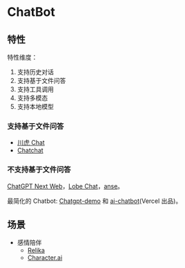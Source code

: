 # ChatBot
## 特性
特性维度：
1. 支持历史对话
2. 支持基于文件问答
3. 支持工具调用
4. 支持多模态
5. 支持本地模型

### 支持基于文件问答
* [川虎 Chat](./chuanhu-ChatGPT.md)
* [Chatchat](https://github.com/chatchat-space/Langchain-Chatchat)

### 不支持基于文件问答
[ChatGPT Next Web](./chatgpt-next-web.md)，[Lobe Chat](./lobe-chat.md)，[anse](https://github.com/anse-app/anse)。

最简化的 Chatbot: [Chatgpt-demo](./chatgpt-demo.md) 和 [ai-chatbot](https://github.com/vercel/ai-chatbot)(Vercel 出品)。

## 场景
* 感情陪伴
  * [Relika](./relika.md)
  * [Character.ai](./character-ai.md)

